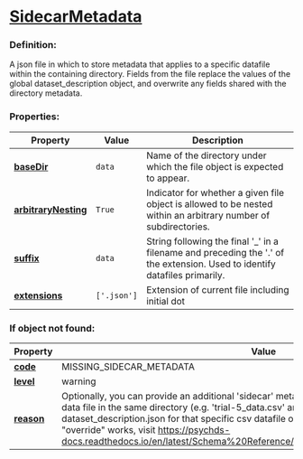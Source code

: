 # [SidecarMetadata](/en/latest/reference/schema/objects/files/SidecarMetadata)

### Definition:

A json file in which to store metadata that applies to a specific datafile within the containing directory. Fields from the file replace the values of the global dataset_description object, and overwrite any fields shared with the directory metadata.

### Properties:

| Property | Value | Description |
|----------|--------|-------------|
| [**baseDir**](/en/latest/reference/schema/meta/defs/baseDir) | `data` | Name of the directory under which the file object is expected to appear.
| [**arbitraryNesting**](/en/latest/reference/schema/meta/defs/arbitraryNesting) | `True` | Indicator for whether a given file object is allowed to be nested within an arbitrary number of subdirectories.
| [**suffix**](/en/latest/reference/schema/meta/defs/suffix) | `data` | String following the final '_' in a filename and preceding the '.' of the extension. Used to identify datafiles primarily.
| [**extensions**](/en/latest/reference/schema/meta/defs/extensions) | `['.json']` | Extension of current file including initial dot

### If object not found:

| Property | Value |
|----------|--------|
| [**code**](/en/latest/reference/schema/meta/defs/code) | MISSING_SIDECAR_METADATA |
| [**level**](/en/latest/reference/schema/meta/defs/level) | warning |
| [**reason**](/en/latest/reference/schema/meta/defs/reason) | Optionally, you can provide an additional 'sidecar' metadata file that has the same name as a data file in the same directory (e.g. 'trial-5_data.csv' and 'trial-5_data.json'). It will override dataset_description.json for that specific csv datafile only. For more information on how this "override" works, visit https://psychds-docs.readthedocs.io/en/latest/Schema%20Reference/objects/common_principles/inheritance/ |